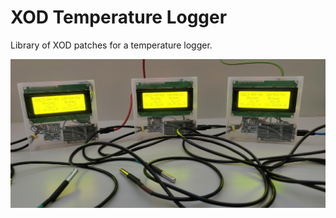 # XOD Temperature Logger
Library of XOD patches for a temperature logger.

<img src="https://raw.githubusercontent.com/WaylandM/xod-temperature-logger/main/images/three_loggers.jpg" width="550" alt="Photo of three data loggers">

